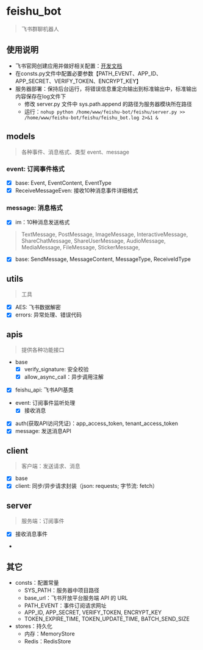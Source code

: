 # feishu_bot

> 飞书群聊机器人

## 使用说明
- 飞书官网创建应用并做好相关配置：[开发文档](https://open.feishu.cn/document/home/index) 
- 在consts.py文件中配置必要参数【PATH_EVENT、APP_ID、APP_SECRET、VERIFY_TOKEN、ENCRYPT_KEY】
- 服务器部署：保持后台运行，将错误信息重定向输出到标准输出中，标准输出内容保存在log文件下
  - 修改 server.py 文件中 sys.path.append 的路径为服务器模块所在路径
  - 运行：`nohup python /home/www/feishu-bot/feishu/server.py >> /home/www/feishu-bot/feishu/feishu_bot.log 2>&1 &`

## models

> 各种事件、消息格式、类型
> event、message

### event: 订阅事件格式

- [x] base: Event, EventContent, EventType
- [x] ReceiveMessageEven: 接收10种消息事件详细格式

### message: 消息格式

- [x] im：10种消息发送格式

> TextMessage, PostMessage, ImageMessage, InteractiveMessage, ShareChatMessage,
> ShareUserMessage, AudioMessage, MediaMessage, FileMessage, StickerMessage,

- [x] base: SendMessage, MessageContent, MessageType, ReceiveIdType

## utils

> 工具

- [x] AES: 飞书数据解密
- [x] errors: 异常处理、错误代码

## apis

> 提供各种功能接口

- base
    - [x] verify_signature: 安全校验
    - [x] allow_async_call：异步调用注解
- [x] feishu_api: 飞书API基类
- event: 订阅事件监听处理
    - [x] 接收消息
- [x] auth(获取API访问凭证)：app_access_token, tenant_access_token
- [x] message: 发送消息API

## client

> 客户端：发送请求、消息

- [x] base
- [x] client: 同步/异步请求封装（json: requests; 字节流: fetch）

## server

> 服务端：订阅事件

- [x] 接收消息事件
-

## 其它

- consts：配置常量
    - SYS_PATH：服务器中项目路径
    - base_url：飞书开放平台服务端 API 的 URL
    - PATH_EVENT：事件订阅请求网址
    - APP_ID, APP_SECRET, VERIFY_TOKEN, ENCRYPT_KEY
    - TOKEN_EXPIRE_TIME, TOKEN_UPDATE_TIME, BATCH_SEND_SIZE
- stores：持久化
    - 内存：MemoryStore
    - Redis：RedisStore



